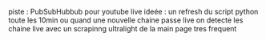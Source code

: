 piste : PubSubHubbub pour youtube live
ideée : un refresh du script python toute les 10min 
ou quand une nouvelle chaine passe live
on detecte les chaine live avec 
un scrapinng ultralight de la main page tres frequent